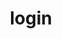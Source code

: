 ---
title: login
name: Login Project
desc: Dieses Projekt beinhaltet den Login- und Registrierungsprozess in einer Anwendung. Dabei werden die Registrierungsdaten im LocalStorage gespeichert. Zudem wird man nach 5-Mal Neuladen automatisch ausgeloggt.
descSmall: Dieses Projekt beinhaltet den Login- und Registrierungsprozess in einer Anwendung.
category: [Frontend]
language: [Javascript, Angular5, HTML5, CSS3]
framework: ['keine']
datum: 2021
img: rma
link: https://github.com/JoKraken/LoginProject
---